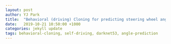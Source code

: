 ```yaml
---
layout: post
author: YJ Park
title:  "Behavioral (driving) Cloning for predicting steering wheel angles"
date:   2019-10-21 10:50:00 +1000
categories: jekyll update
tags: behavioral-cloning, self-driving, darknet53, angle-prediction
---
```

<head>
	<!-- Global site tag (gtag.js) - Google Analytics -->
	<script async src="https://www.googletagmanager.com/gtag/js?id=UA-127453746-1"></script>
	<script>
		  window.dataLayer = window.dataLayer || [];
		  function gtag(){dataLayer.push(arguments);}
		  gtag('js', new Date());

		  gtag('config', 'UA-127453746-1');
	</script>
</head>

## Introduction
---
The purpose of this project is to enable a car to predict a series of required steering wheel angles by cloning human driver's behavior in the simulator.

The project is structured in the three stages:
* Data - Collection, exploratory data analysis, and creating data loader with Python generator
* Model - Implementing Darknet53 architecture in Keras
* Training - Experimenting to identify better hyperparameters for this dataset

----------------

While many alumni in this program implemented this project with the [NVIDIA model architecturee](https://arxiv.org/abs/1604.07316) that works fine with the dataset, I wanted to try a different architecture that is light enough as well as performs well. That is why I selected Darknet53 - the backbone of [YOLOV3](https://pjreddie.com/media/files/papers/YOLOv3.pdf). With approximately around 40 million parameters on this implementation, Darknet53 can predict the steering wheel angles with only 6-epoch training (3 training on original dataset and 3 finetuning on additional dataset).

---------------
It turns out that most important stage here is the data collection and exploratory data analysis. 

At the beginning, I trained Darknet53 with the whole sample of the data provided by Udacity. As you can see in the Exploratory Data Analysis section, this dataset is heavily imbalanced - the steering wheel angles around 0 degree dominates the dataset. Using this dataset without balancing it created the model biased towards the straight steering wheel angles, resulting in poor performance in the corners. This is explored in the data analysis section; as a result of the analysis, the dataset is then balanced with undersampling the average number of images from each interval (I used 50 intervals). 

The newly balanced dataset provides the successful performance in the first corner before the bridge. However, this does not provide sufficient generalisation because once the car passes the bridge, it goes into the dirt patch that looks like a track in a way. This is why I had to collect additional data to train further. Despite additional data, the car drove worse as it turns out that in this project, 'garbage in and garbage out' holds true. My driving skill, both in real life and in the simulator, is terrible. Since the driver drove badly, the model performed worse. It required a lot of practice to get a good enough dataset to finetune the model further. Also, I swapped using keyboard control with using mouse control - it seems that the angle data generated by mouse control is superior to those by keyboard control.

Normal track and hard track look like below:

Normal track               |  Hard track
:-------------------------:|:-------------------------:
![Normal_track](../../../../../../assets/images/Normal_track.PNG)|![Hard_track](../../../../../../assets/images/Hard_track.PNG)



## Files in this project

* data.py Class that loads a dataset and provides five different augmentation methods
* model.py Collection of Darknet 53 model architecture and training pipeline methods
* drive.py Methods to connect the trained model to predict a steering wheel angle with the simulator. Module provided by Udacity but revised to provide preprocessing of the data prior to prediction. 
* model.h5 Trained and finetuned model weights
* environments.yml Packages for Tensorflow GPU with other necessary packages (e.g. Numpy, Matplotlib, Pandas) for a conda environment

## Quick Start

### Install packages
The following line will install packages for TensorFlow GPU and other necessary packages for data preprocessing.

```
conda env create -f environment
```

### Train a new model
The following command will start to train a new Darknet53 for behavioral cloning.
The arguments for this command are:

* -d "Directory for a dataset", default value is 'data/data'.
* -f "CSV file to read in for a path for images and a list of steering angles", default value is 'resampled_log.csv'.
* -l "Learning rate", default value is 0.01.
* -e "Number of epochs", default value is 3.
* -b "Batch size", default value is 8.

For example, you can run:
```
python model.py -d "data" -f "resampled_log.csv" -l 0.01 -e 3 -b 8
```
Please note that the model does not require many epochs to train. In fact, 3 epochs are sufficient.

In addition, your file should have a column named 'image' that contains a list of path to the image files and a column named 'steering_angle' that has a list of steering wheel angles.


### Run the model to predict steering angles
First, you will need [Udacity simulator](https://github.com/udacity/self-driving-car-sim) to be installed.

Once the simulator runs, click on the "Autonomous" button then a car will appear on a track that you selected.
A car will not move until you will type the following command in your terminal.

```
python drive.py model.h5
```

Here model.h5 is the pre-trained model weights. If you created your own weight files from new training, you will have to change the file name accordingly (e.g. model_3.h5)

## Data

This section encompasses three sections:

* Data Collection - I had to collect additional data because the model started to overfit despite data augmentation.
* Exploratory Data Analysis - With this process, I could identify the problems using the whole sample dataset provided by Udacity. I created the balanced resampled dataset.
* Data Preparation - I created a DataLoader class to preprocess and split the training and validation datasets. Augmentation methods were also implemented in this class.

### Data collection

Initially, I used the sample data provided by Udacity. However, even with augmentation, this data was not sufficient for the 40-million parameters of Darknet53. I had to, therefore, collect additional data and this took a while since it was difficult to get good quality of data for the model to finetune.

I collected two-lap of the original direction on the normal track and three-lap of the reverse direction on the same track with the steering angles generated by mouse control.

### Exploratory data analysis

Additional dataset is up to 20,382 by utilising images taken from center, left and right cameras. When using left and right camera images, I had to adjust the steering angles' X axis (width) by +0.25 (left) and -0.25 (right) pixels, respectively.


When creating the histogram of 50 intervals to count how many images are in each interval, it displays a heavily-imbalanced distribution.

```
histogram = plt.hist(origin_df['steering_angle'], bins=50)
plt.xlabel("Steering angle")
plt.ylabel("Count")
plt.show(histogram)
```

![distribution_of_additional_data](../../../../../../assets/images/original_distribution_add_data.PNG)

As seen above, three intervals have the number of images larger than 3,500 while all other intervals has the number of images around or less than 500. In addition, there seems to be a small number of angles smaller than -1.0 and greater than 1.0. For the integrity, I removed the invalid steering angles that are less than -1.0 and larger than 1.0. 

Now, 20,372 images are left.

I wanted to look at the exact number of images for 50 intervals. To do so, I created a range of 51 points (i.e. every 0.04 step (2.0/50 intervals) -1 to 1). Then, count the images that are grouped between evert 0.04 step.

![count_images_in_intervals](../../../../../../assets/images/example_count.PNG)

The intervals with the three largest counts have more than 3,600 images while the intervals with the small count possess 0-5 counts. The mean of the intervals are around 408 images.

![mean](../../../../../../assets/images/example_mean.PNG)

To make the imbalanced dataset balanced, I used resampling, specifically undersampling the dominating number of steering angles.

```
samples = 400
resampled = pd.DataFrame()

for small_r in np.arange(-1, 1.01, 0.04):  
    part_df = origin_df.loc[(origin_df['steering_angle'] >= small_r) & (origin_df['steering_angle'] < small_r+0.04)]
    sample_n = min(samples, part_df.shape[0])
    resampled = pd.concat([resampled, part_df.sample(sample_n, random_state=1)])

resampled.to_csv('add_data/origin_dir/resampled_log.csv', index=False)
```
This generates only 8,748 images for the whole dataset and it seems much more balanced as noticed in the histogram below.

![resampled_distribution_of_additiona_data](../../../../../../assets/images/resampled_distribution_add_data.PNG)

Now, it is ready to prepare data augmentation and loader so that data is ready for training.


### Data preparation

In this section, I prepared a DataLoader class to load and augment the data and split it into train and validation sets.

I split the data into the training and validation set - I used 10% for the validation dataset since this is the additional finetuning data. There are 7,873 images used for the training set while 875 images are reserved for the validation set. It seems to be a small dataset, however, with random data augmentation, the trainng set will be increased to 39,365.

There are five data augmentation methods adopted for this project:

1. flip horizontally
2. shift along x and y axis
3. blur
4. adjust brightness
5. add noise on pixels

![augmentation](../../../../../../assets/images/augmentation.PNG)

In addition, a batch generator method using Python Generator is prepared to save memory and feed the data to the model smoothly.

```
def generate_batch(X, y, bs, data):
    len_X = len(X)
    #for generator, a continuous loop
    while True:
        X, y = shuffle(X, y)
        epo = 0
        #batch generator
        for offset in range(0, len_X*5, bs):
            while offset>=len_X:
                offset -= len_X
            #take a batch
            batch_X, batch_y = X[offset:offset+bs], y[offset:offset+bs]
            #augment the dataset to increase and transform images
            batch_X, batch_y = data.augment_data(batch_X, batch_y)
            
            images = []
            s_angles = []
            for i in range(len(batch_X)):
                images.append(batch_X[i])
                s_angles.append(batch_y[i])
                
            X_batch = np.array(images)
            y_batch = np.array(s_angles)
             
            yield X_batch, y_batch
```

## Model

As mentioned earlier, I decided to use Darknet53, the backbone of YoloV3, for a steering angle prediction. 

Darknet53 performs well utilising Resnet layers with a relatively smaller number of billions of operations and billion floating operations per second (please see the comparison table below from [YOLOv3 paper](https://pjreddie.com/media/files/papers/YOLOv3.pdf). This is one of the reason why YoloV3 is able to produce a real-time prediction on embedded devices.

I believe that an efficient operation without sacrificing performance is crucial to computer vision components supporting self driving car engineering.

![Darknet53](../../../../../../assets/images/darknet53.PNG)

I replaced the last fully connected layer, which has 1000 classes (for Imagenet dataset), and the softmax layer with only one-output fully connected layer so that the whole model can provide a single number that indicates a steering angle. Therefore, this architecture is for a regression problem, instead of a classification problem.

```
def darknet53(sinput:Collection[int], num_blocks:Collection[int], output_sz:int=32):
    input_shape = Input(shape=sinput)
    x = Lambda(lambda x: x/255.0-0.5, input_shape=sinput)(input_shape)
    
    #dbl in 3 channels, out 32 channels
    x = dbl(x, output_sz, 3, 1)

    #first - one dbl one res units - in 32 channels, out 64 channels
    x = dbl(x, output_sz*2, 3, 1)
    x = res_unit_block(x, output_sz*2, num_blocks[0])

    #second - one dbl two res units - in 64 ch, out 128 ch
    x = dbl(x, output_sz*4, 3, 2)
    x = res_unit_block(x, output_sz*4, num_blocks[1])

    #third - one dbl eight res units - in 128 ch, out 256 ch
    x = dbl(x, output_sz*8, 3, 2)
    x = res_unit_block(x, output_sz*8, num_blocks[2])

    #four - one dbl eight res units - in 256 ch, out 512 ch
    x = dbl(x, output_sz*16, 3, 2)
    x = res_unit_block(x, output_sz*16, num_blocks[3])

    #five - one dbl four res units - in 512 ch, out 1024 ch
    x = dbl(x, output_sz*32, 3, 2)
    x = res_unit_block(x, output_sz*32, num_blocks[4])

    x = GlobalAveragePooling2D()(x)
    x = Dense(units=1)(x)

    model = Model(inputs=input_shape, outputs=x)

    return model
```

The model will take the input size of 90 Height, 320 Width and 3 Channel (BGR from CV2) - the sky and the front of the car can be distracting factors in the images. That is why the original height of 160 is cropped to 90 pixels by removing the distracting pixels. There are five blocks that have different number of layers: 1, 2, 8, 8, 4, respectively. I created a model with these configurations.


It is important to investigate the model architecture to ensure the correct configuration. In my case, I found Lambda layer was missing, by looking at the architecture. Part of the architecture is displayed below.

![part_of_architecture](../../../../../../assets/images/part_of_arch.PNG)

The model has 40 millions of parameters and 52 sets of convolutional 2D layers + batch normalisation + leaky relu layers in addition to one last fully-connected layers.


## Training

In the pipeline, I incorporated two callbacks - saving the best weights and early stopping callbacks.

```
def training_pipeline(data, model, learning_rate, filepath, bs, epoch):
    save_best = ModelCheckpoint(filepath, monitor='val_loss', verbose=0, save_best_only=True, 
                    save_weights_only=False, mode='min', period=1)
    early_stopping = EarlyStopping(monitor='val_loss', min_delta=0.005, patience=2, verbose=0, 
                                   mode='min', baseline=None, restore_best_weights=False)
    
    model.compile(loss='mean_squared_error', optimizer=Adam(lr=learning_rate))
    step_train = len(X_train)*5//bs+1
    step_valid = len(X_valid)*5//bs+1
    
    #https://keras.io/models/sequential/
    model.fit_generator(generate_batch(X_train, y_train, bs, data), steps_per_epoch=step_train, epochs=epoch, verbose=1, callbacks=[save_best, early_stopping], 
                        validation_data=generate_batch(X_valid, y_valid, bs, data), validation_steps=step_valid, 
                        class_weight=None, max_queue_size=10, workers=0, use_multiprocessing=False, shuffle=True, initial_epoch=0)
```

I need to define certain hyperparameters here, Learning rate, the number of Epoch and Batch size. 

With a number of experiment, I found that Learning rate of 0.01 for a start is OK and Batch size of 8 is maximum I can pass on with my local environment. In addition, 1 Epoch is sufficient with Learning rate of 0.01. Then, a learning rate decay is applied for subsequent epochs.


## Result

The trained model drove well until passing the bridge on the normal track. However, the car failed to follow the track right after the bridge because it went into an appealing dirt path that resembles the track.

This is why I finetuned the model with 3 additional epochs to generalise better. The final result for the normal track is below:

![normal_track_video](../../../../../../assets/videos/project_video_normal.gif)
